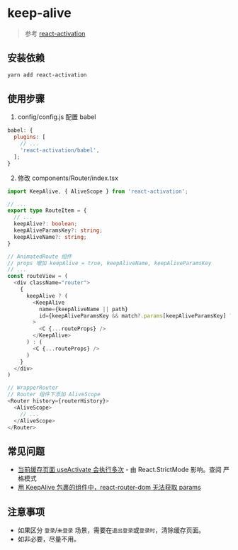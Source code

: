 # keep-alive

> 参考 [react-activation]

## 安装依赖

```bash
yarn add react-activation
```

## 使用步骤

1. config/config.js 配置 babel

```javascript
babel: {
  plugins: [
    // ...
    'react-activation/babel',
  ];
}
```

2. 修改 components/Router/index.tsx

```typescript
import KeepAlive, { AliveScope } from 'react-activation';

// ...
export type RouteItem = {
  // ...
  keepAlive?: boolean;
  keepAliveParamsKey?: string;
  keepAliveName?: string;
}

// AnimatedRoute 组件
// props 增加 keepAlive = true, keepAliveName, keepAliveParamsKey
// ...
const routeView = (
  <div className="router">
    {
      keepAlive ? (
        <KeepAlive
          name={keepAliveName || path}
          id={keepAliveParamsKey && match?.params[keepAliveParamsKey] ? match.params[keepAliveParamsKey] : (void 0)}
        >
          <C {...routeProps} />
        </KeepAlive>
      ) : (
        <C {...routeProps} />
      )
    }
  </div>
)

// WrapperRouter
// Router 组件下添加 AliveScope
<Router history={routerHistory}>
  <AliveScope>
    // ...
  </AliveScope>
</Router>
```

## 常见问题

- [当前缓存页面 useActivate 会执行多次](https://github.com/CJY0208/react-activation/issues/111) - 由 React.StrictMode 影响。查阅 严格模式
- [用 KeepAlive 包裹的组件中，react-router-dom 无法获取 params](https://github.com/CJY0208/react-activation/issues/43)

[react-activation]: https://www.npmjs.com/package/react-activation

## 注意事项

- 如果区分 `登录`/`未登录` 场景，需要在`退出登录`或`登录时`，清除缓存页面。
- 如非必要，尽量不用。
